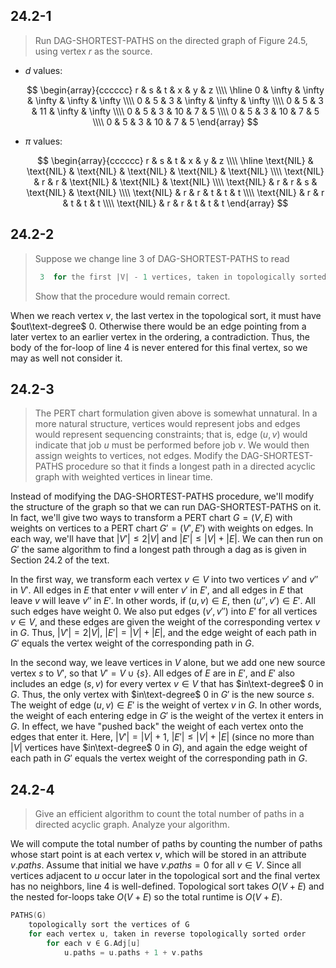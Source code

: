 ## 24.2-1

> Run $\text{DAG-SHORTEST-PATHS}$ on the directed graph of Figure 24.5, using vertex $r$ as the source.

- $d$ values:

    $$
    \begin{array}{cccccc}
    r & s & t & x & y & z \\\\
    \hline
    0 & \infty & \infty & \infty & \infty & \infty \\\\
    0 & 5 & 3 & \infty & \infty & \infty \\\\
    0 & 5 & 3 & 11 & \infty & \infty \\\\
    0 & 5 & 3 & 10 & 7 & 5 \\\\
    0 & 5 & 3 & 10 & 7 & 5 \\\\
    0 & 5 & 3 & 10 & 7 & 5
    \end{array}
    $$

- $\pi$ values:

    $$
    \begin{array}{cccccc}
    r & s & t & x & y & z \\\\
    \hline
    \text{NIL} & \text{NIL} & \text{NIL} & \text{NIL} & \text{NIL} & \text{NIL} \\\\
    \text{NIL} & r & r & \text{NIL} & \text{NIL} & \text{NIL} \\\\
    \text{NIL} & r & r & s & \text{NIL} & \text{NIL} \\\\
    \text{NIL} & r & r & t & t & t \\\\
    \text{NIL} & r & r & t & t & t \\\\
    \text{NIL} & r & r & t & t & t 
    \end{array}
    $$

## 24.2-2

> Suppose we change line 3 of $\text{DAG-SHORTEST-PATHS}$ to read 
>
> ```cpp
>  3  for the first |V| - 1 vertices, taken in topologically sorted order
> ```
> 
> Show that the procedure would remain correct.

When we reach vertex $v$, the last vertex in the topological sort, it must have $out\text-degree$ $0$. Otherwise there would be an edge pointing from a later vertex to an earlier vertex in the ordering, a contradiction. Thus, the body of the for-loop of line 4 is never entered for this final vertex, so we may as well not consider it.

## 24.2-3

> The PERT chart formulation given above is somewhat unnatural. In a more natural structure, vertices would represent jobs and edges would represent sequencing constraints; that is, edge $(u, v)$ would indicate that job $u$ must be performed before job $v$. We would then assign weights to vertices, not edges. Modify the $\text{DAG-SHORTEST-PATHS}$ procedure so that it finds a longest path in a directed acyclic graph with weighted vertices in linear time.

Instead of modifying the $\text{DAG-SHORTEST-PATHS}$ procedure, we'll modify the structure of the graph so that we can run $\text{DAG-SHORTEST-PATHS}$ on it. In fact, we'll give two ways to transform a PERT chart $G = (V, E)$ with weights on vertices to a PERT chart $G' = (V', E')$ with weights on edges. In each way, we'll have that $|V'| \le 2|V|$ and $|E'| \le |V| + |E|$. We can then run on $G'$ the same algorithm to find a longest path through a dag as is given in Section 24.2 of the text.

In the first way, we transform each vertex $v \in V$ into two vertices $v'$ and $v''$ in $V'$. All edges in $E$ that enter $v$ will enter $v'$ in $E'$, and all edges in $E$ that leave $v$ will leave $v''$ in $E'$. In other words, if $(u, v) \in E$, then $(u'', v') \in E'$. All such edges have weight $0$. We also put edges $(v', v'')$ into $E'$ for all vertices $v \in V$, and these edges are given the weight of the corresponding vertex $v$ in $G$. Thus, $|V'| = 2|V|$, $|E'| = |V| + |E|$, and the edge weight of each path in $G'$ equals the vertex weight of the corresponding path in $G$.

In the second way, we leave vertices in $V$ alone, but we add one new source vertex $s$ to $V'$, so that $V' = V \cup \{s\}$. All edges of $E$ are in $E'$, and $E'$ also includes an edge $(s, v)$ for every vertex $v \in V$ that has $in\text-degree$ $0$ in $G$. Thus, the only vertex with $in\text-degree$ $0$ in $G'$ is the new source $s$. The weight of edge $(u, v) \in E'$ is the weight of vertex $v$ in $G$. In other words, the weight of each entering edge in $G'$ is the weight of the vertex it enters in $G$. In effect, we have "pushed back" the weight of each vertex onto the edges that enter it. Here, $|V'| = |V| + 1$, $|E'| \le |V| + |E|$ (since no more than $|V|$ vertices have $in\text-degree$ $0$ in $G$), and again the edge weight of each path in $G'$ equals the vertex weight of the corresponding path in $G$.

## 24.2-4

> Give an efficient algorithm to count the total number of paths in a directed acyclic graph. Analyze your algorithm.

We will compute the total number of paths by counting the number of paths whose start point is at each vertex $v$, which will be stored in an attribute $v.paths$. Assume that initial we have $v.paths = 0$ for all $v \in V$. Since all vertices adjacent to $u$ occur later in the topological sort and the final vertex has no neighbors, line 4 is well-defined. Topological sort takes $O(V + E)$ and the nested for-loops take $O(V + E)$ so the total runtime is $O(V + E)$.

```cpp
PATHS(G)
    topologically sort the vertices of G
    for each vertex u, taken in reverse topologically sorted order
        for each v ∈ G.Adj[u]
            u.paths = u.paths + 1 + v.paths
```
        
